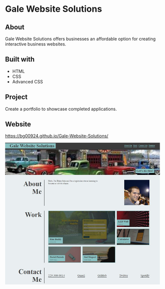 # Gale Website Solutions

## About
Gale Website Solutions offers businesses an affordable option for creating interactive business websites.

## Built with
* HTML
* CSS
* Advanced CSS

## Project
Create a portfolio to showcase completed applications.

## Website
https://bg00924.github.io/Gale-Website-Solutions/

![Overview of Porfolio](/assets/images/portfolio-image.jpg)